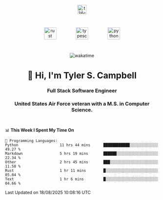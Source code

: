 <p align="center">
<a href="https://www.linkedin.com/in/t36campbell" target="blank"><img align="center" src="https://ik.imagekit.io/t36campbell/Portfolio/linkedin.png.original_m8bbGgPh6.png" alt="t36campbell" height="30" width="30" /></a>
</p>
<p align="center">
    <img src="https://rustacean.net/assets/rustacean-orig-noshadow.svg" alt="rust" width="40" height="40" style="margin: 6%;" />
    <img src="https://cdn.worldvectorlogo.com/logos/typescript.svg" alt="typescript" width="40" height="40" style="margin: 6%;" />
    <img src="https://cdn.worldvectorlogo.com/logos/python-5.svg" alt="python" width="40" height="40" style="margin: 6%;" />
</p>
<div align="center">
  
  ![wakatime](https://wakatime.com/badge/user/738aac7f-8868-4bc3-a1df-4c36703ee4b6.svg)
  
</div>

<h1 align="center">👋 Hi, I'm Tyler S. Campbell</h1>
<h3 align="center">Full Stack Software Engineer</h3>
<h3 align="center">United States Air Force veteran with a M.S. in Computer Science.</h3>
<br>

<!--START_SECTION:waka-->
📊 **This Week I Spent My Time On** 

```text
💬 Programming Languages: 
Python                   11 hrs 44 mins      ████████████░░░░░░░░░░░░░   49.27 % 
Markdown                 5 hrs 19 mins       ██████░░░░░░░░░░░░░░░░░░░   22.34 % 
Other                    2 hrs 45 mins       ███░░░░░░░░░░░░░░░░░░░░░░   11.58 % 
Rust                     1 hr 11 mins        █░░░░░░░░░░░░░░░░░░░░░░░░   05.04 % 
Text                     1 hr 6 mins         █░░░░░░░░░░░░░░░░░░░░░░░░   04.66 % 
```


 Last Updated on 18/08/2025 10:08:16 UTC
<!--END_SECTION:waka-->
